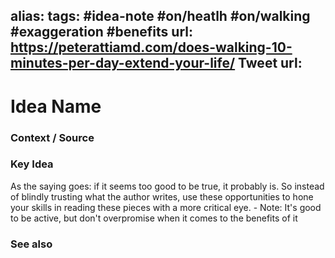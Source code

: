 alias: 
tags: #idea-note #on/heatlh #on/walking #exaggeration #benefits
url: https://peterattiamd.com/does-walking-10-minutes-per-day-extend-your-life/
Tweet url: 
---
# Idea Name

### Context / Source


### Key Idea

 As the saying goes: if it seems too good to be true, it probably is. So instead of blindly trusting what the author writes, use these opportunities to hone your skills in reading these pieces with a more critical eye.
    - Note: It's good to be active, but don't overpromise when it comes to the benefits of it

### See also
